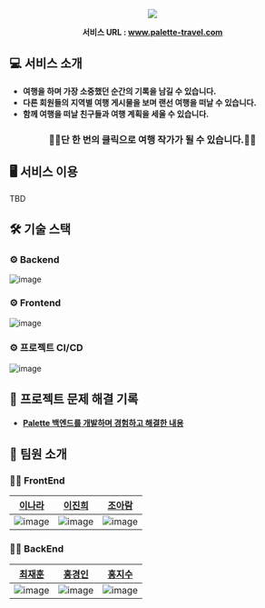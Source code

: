 
<p align="center">
  <img src="https://user-images.githubusercontent.com/87312401/141436476-df3daced-f39b-4b1a-83bb-819e053f03b0.png"/>
</p>

 **<center>서비스 URL : www.palette-travel.com</center>** 

## 💻 서비스 소개
* **여행을 하며 가장 소중했던 순간의 기록을 남길 수 있습니다.**
* **다른 회원들의 지역별 여행 게시물을 보며 랜선 여행을 떠날 수 있습니다.**
* **함께 여행을 떠날 친구들과 여행 계획을 세울 수 있습니다.**
### <center>👩‍💼단 한 번의 클릭으로 여행 작가가 될 수 있습니다.👨‍💼</center>

## 🖥 서비스 이용
TBD

## 🛠 기술 스택
### ⚙️ Backend
![image](https://user-images.githubusercontent.com/87312401/142391564-ae6a0f99-47c0-464c-ba86-891b5f9fdddd.png)

### ⚙️ Frontend
![image](https://user-images.githubusercontent.com/87312401/141253173-db6d0c28-0108-4600-9610-b7e3b03480cb.png)

### ⚙️ 프로젝트 CI/CD
![image](https://user-images.githubusercontent.com/87312401/142388826-4ff5f724-97e7-4e33-9bde-356e0d16e56c.png)

## 🔑 프로젝트 문제 해결 기록
* **[Palette 백엔드를 개발하며 경험하고 해결한 내용](https://github.com/jayjaehunchoi/JavaStudy/tree/main/SpringBootProject)**

## 🕺 팀원 소개
### 🙋‍♀️ FrontEnd
|[이나라](https://github.com/01Lrzr)|[이진희](https://github.com/jjinheeWorld)|[조아람](https://github.com/che2rish)|
|--|--|--|
|![image](https://user-images.githubusercontent.com/87312401/141253987-b82269ed-22c8-4b9d-94c2-a541d84997f4.png)|![image](https://user-images.githubusercontent.com/87312401/141253882-293f7557-759b-4acc-8dee-80cd67f9adb4.png)|![image](https://user-images.githubusercontent.com/87312401/141254085-758b1732-2c21-4864-be9f-d097fa01bec6.png)|

### 🙋‍♂️ BackEnd
|[최재훈](https://github.com/jayjaehunchoi)|[홍경인](https://github.com/HongKyoungIn)|[홍지수](https://github.com/jisooHong)|
|--|--|--|
|![image](https://user-images.githubusercontent.com/87312401/141254776-f26f40be-c421-4eb1-85cf-ef0a408608b3.png)|![image](https://user-images.githubusercontent.com/87312401/141254879-eb10a544-f07e-4bca-a48c-3e1c2ae72ed4.png)|![image](https://user-images.githubusercontent.com/87312401/141254970-33c095f3-aeb5-4278-a0b5-659a07aac605.png)|
